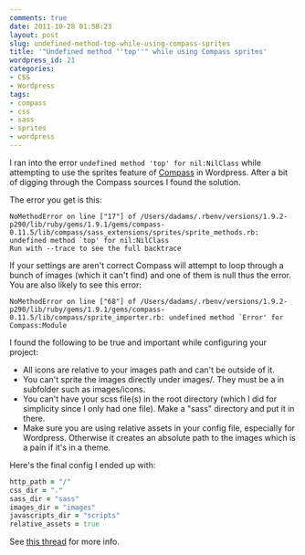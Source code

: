 ```yaml
---
comments: true
date: 2011-10-28 01:58:23
layout: post
slug: undefined-method-top-while-using-compass-sprites
title: '"Undefined method ''top''" while using Compass sprites'
wordpress_id: 21
categories:
- CSS
- Wordpress
tags:
- compass
- css
- sass
- sprites
- wordpress
---
```


I ran into the error `undefined method 'top' for nil:NilClass` while attempting to use the sprites feature of [Compass](http://compass-style.org/) in Wordpress. After a bit of digging through the Compass sources I found the solution.

<!-- more -->

The error you get is this:

```
NoMethodError on line ["17"] of /Users/dadams/.rbenv/versions/1.9.2-p290/lib/ruby/gems/1.9.1/gems/compass-0.11.5/lib/compass/sass_extensions/sprites/sprite_methods.rb: undefined method `top' for nil:NilClass
Run with --trace to see the full backtrace
```

If your settings are aren't correct Compass will attempt to loop through a bunch of images (which it can't find) and one of them is null thus the error. You are also likely to see this error:

```
NoMethodError on line ["68"] of /Users/dadams/.rbenv/versions/1.9.2-p290/lib/ruby/gems/1.9.1/gems/compass-0.11.5/lib/compass/sprite_importer.rb: undefined method `Error' for Compass:Module
```

I found the following to be true and important while configuring your project:

* All icons are relative to your images path and can't be outside of it.
* You can't sprite the images directly under images/. They must be a in subfolder such as images/icons.
* You can't have your scss file(s) in the root directory (which I did for simplicity since I only had one file). Make a "sass" directory and put it in there.
* Make sure you are using relative assets in your config file, especially for Wordpress. Otherwise it creates an absolute path to the images which is a pain if it's in a theme.

Here's the final config I ended up with:

```ruby
http_path = "/"
css_dir = "."
sass_dir = "sass"
images_dir = "images"
javascripts_dir = "scripts"
relative_assets = true
```

See [this thread](http://groups.google.com/group/compass-users/browse_thread/thread/8e655d6706ca6d2d) for more info.

